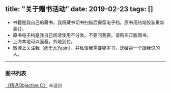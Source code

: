 title: "关于赠书活动"
date: 2019-02-23
tags: [] 
---

* 书籍是我自己的藏书，我将藏书切书扫描后保留电子档。原书用热熔胶装重新装订。
* 原书电子档是我自己阅读使用不分发。不要问我要，请购买正版图书。
* 上海本地可以面基，外地到付。
* 微博上关注我（[@于九Yasin](https://weibo.cn/geyuxu)），并私信我需要哪本书，送给第一个跟我说的人。

---
### 图书列表

[《精通Objective C》](https://book.douban.com/subject/26302986/) 未送出
